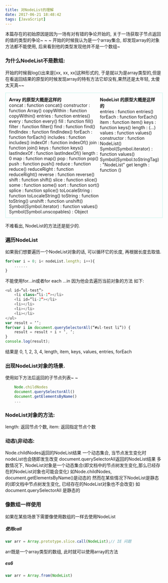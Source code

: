 ```yaml
---
title: 对NodeList的理解
date: 2017-06-21 18:48:42
tags: [JavaScript]
---
```


本篇存在的初始原因是因为一场有对有错的争论开始的, 关于一场获取子节点返回的值的类型的争论~ ~ ~
开始的时候我认为是一个array集合, 却发现array的对象方法都不能使用, 后来看到他的类型发现他并不是一个数组~

<!-- more -->
### 为什么NodeList不是数组:
开始的时候我log()出来是[xx, xx, xx]这种形式的, 于是就以为是array类型的,但是在看返回结果的原型的时候发现array的特有方法它却没有,果然还是太年轻, 太傻太天真~~
<style type="text/css">.proto{display: flex; padding: 10px; border: 2px solid #daf7f2;} .proto li{list-style: none !important;} .proto h4{margin: 0;}</style>
<ul class="proto"><li style="flex: 1 1 auto;"><h4>Array 的原型大概是这样的</h4>concat : function concat()
	constructor : function Array()
	copyWithin : function copyWithin()
	entries : function entries()
	every : function every()
	fill : function fill()
	filter : function filter()
	find : function find()
	findIndex : function findIndex()
	forEach : function forEach()
	includes : function includes()
	indexOf : function indexOf()
	join : function join()
	keys : function keys()
	lastIndexOf : function lastIndexOf()
	length : 0
	map : function map()
	pop : function pop()
	push : function push()
	reduce : function reduce()
	reduceRight : function reduceRight()
	reverse : function reverse()
	shift : function shift()
	slice : function slice()
	some : function some()
	sort : function sort()
	splice : function splice()
	toLocaleString : function toLocaleString()
	toString : function toString()
	unshift : function unshift()
	Symbol(Symbol.iterator) : function values()
	Symbol(Symbol.unscopables) : Object</li><li style="flex: 1 1 auto;"><h4>NodeList 的原型大概是这样的</h4>entries : function entries()
	forEach : function forEach()
	item : function item()
	keys : function keys()
	length : (...)
	values : function values()
	constructor : function NodeList()
	Symbol(Symbol.iterator) : function values()
	Symbol(Symbol.toStringTag) : "NodeList"
	get length : function ()</li></ul>
不难看出, NodeList的方法还是挺少的.

### 遍历NodeList
如果我们想要遍历一个NodeList对象的话, 可以循环它的长度, 再根据长度去取值.
```JavaScript
for(var i = 0; i< nodeList.length; i++){
	......
}
```
不能使用for...in或者for each ...in 因为他会去遍历当前对象的方法
如下:
```JavaScript
<ul id=”ul-test”>
	<li class=”li-1”></li>
	<li id=”li-2”></li>
	<li></li>
	<li></li>
	<li></li>
</ul>
var result = ‘’;
for(var i in document.querySelectorAll(“#ul-test li”)) {
	result = result + i + ‘, ‘;
}
console.log(result);
```
结果是 0, 1, 2, 3, 4, length, item, keys, values, entries, forEach

### 出现NodeList对象的场景. 
使用如下方法后返回的子节点列表~ ~
```JavaScript
	Node.childNodes
	document.querySelectorAll()
	document.getElementsByName()
	...
```
### NodeList对象的方法:
length: 返回节点个数,
item:  返回指定节点个数
	

### 动态\非动态:
Node.childNodes返回的NodeList结果
一个动态集合, 当节点发生变化时nodeList也会随即发生改变
document.querySelectorAll返回的NodeList结果
多数情况下, NodeList对象是一个动态集合(即文档中的节点树发生变化,那么已经存在的NodeList对象也可能会变化)
如Node.childNodes, document.getElementsByName()是动态的
然而在某些情况下NodeList是静态的(即文档中节点树发生变化, 已经存在的NodeList对象也不会改变)
如document.querySelectorAll 是静态的

### 像数组一样使用
如果在某些场景下需要像使用数组的一样去使用NodeList
##### 使用call
```JavaScript
var arr = Array.prototype.slice.call(NodeList);// IE 问题
```
arr既是一个array类型的数组, 此时就可以使用array的方法
##### es6
```JavaScript
var arr = Array.from(NodeList)
```
